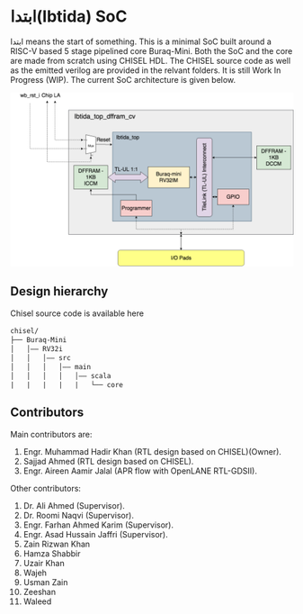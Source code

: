 # ابتدا(Ibtida) SoC

ابتدا means the start of something. This is a minimal SoC built around a RISC-V based 5 stage pipelined core Buraq-Mini. Both the SoC and the core are made from scratch using CHISEL HDL. The CHISEL source code as well as the emitted verilog are provided in the relvant folders. It is still Work In Progress (WIP). The current SoC architecture is given below.

<p align=”center”>
<img src="/doc/ibtida-soc.png" > 
</p>

## Design hierarchy

Chisel source code is available here
```
chisel/
├── Buraq-Mini
│   │–– RV32i
│   │   │–– src
│   │   │   │–– main
│   │   │   │   │–– scala
|   |   |   |   |   └── core
```
## Contributors
Main contributors are:
1. Engr. Muhammad Hadir Khan (RTL design based on CHISEL)(Owner).
2. Sajjad Ahmed              (RTL design based on CHISEL).
3. Engr. Aireen Aamir Jalal  (APR flow with OpenLANE RTL-GDSII).


Other contributors:
1. Dr. Ali Ahmed (Supervisor).
2. Dr. Roomi Naqvi (Supervisor).
3. Engr. Farhan Ahmed Karim (Supervisor).
4. Engr. Asad Hussain Jaffri (Supervisor).
5. Zain Rizwan Khan
6. Hamza Shabbir
7. Uzair Khan
8. Wajeh
9. Usman Zain
10. Zeeshan
11. Waleed
